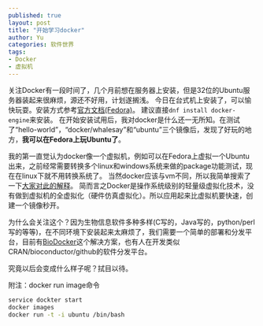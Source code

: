 ```yaml
---
published: true
layout: post
title: "开始学习docker"
author: Yu
categories: 软件世界
tags:
- Docker
- 虚拟机
---
```


关注Docker有一段时间了，几个月前想在服务器上安装，但是32位的Ubuntu服务器装起来很麻烦，源还不好用，计划遂搁浅。
今日在台式机上安装了，可以愉快玩耍。安装方式参考[官方文档(Fedora)](https://docs.docker.com/engine/installation/linux/fedora/)。
建议直接`dnf install docker-engine`来安装。
在开始安装试用后，我对docker是什么还一无所知。在测试了“hello-world”，“docker/whalesay”和“ubuntu”三个镜像后，发现了好玩的地方，**我可以在Fedora上玩Ubuntu了**。

我的第一直觉认为docker像一个虚拟机，例如可以在Fedora上虚拟一个Ubuntu出来，之前经常需要转换多个linux和windows系统来做的package功能测试，现在在linux下就不用转换系统了。
当然docker应该与vm不同，所以我简单搜索了一下[大家对此的解释](https://segmentfault.com/q/1010000000407991)。
简而言之Docker是操作系统级别的轻量级虚拟化技术，没有做到虚拟机的全虚拟化（硬件仿真虚拟化）。所以应用起来比虚拟机要快速，创建一个镜像秒开。

为什么会关注这个？因为生物信息软件多种多样(C写的，Java写的，python/perl写的等等)，在不同环境下安装起来太麻烦了，我们需要一个简单的部署和分发平台，目前有[BioDocker](https://github.com/BioDocker)这个解决方案，也有人在开发类似CRAN/bioconductor/github的软件分发平台。

究竟以后会变成什么样子呢？拭目以待。

附注：docker run image命令

```bash
service dockter start
docker images
docker run -t -i ubuntu /bin/bash
```
